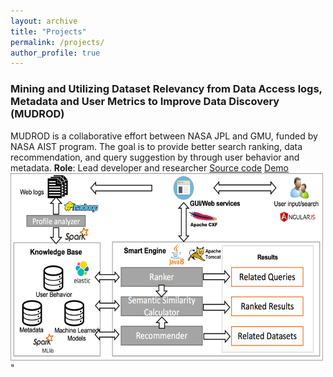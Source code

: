 ```yaml
---
layout: archive
title: "Projects"
permalink: /projects/
author_profile: true
---
```


### Mining and Utilizing Dataset Relevancy from Data Access logs, Metadata and User Metrics to Improve Data Discovery (MUDROD)
MUDROD is a collaborative effort between NASA JPL and GMU, funded by NASA AIST program. The goal is to provide better search ranking, data recommendation, and query suggestion by through user behavior and metadata.
**Role**: Lead developer and researcher
[Source code](https://github.com/Yongyao/mudrod)
[Demo](https://mudrod.jpl.nasa.gov/#/)<br />
<img src='/images/mudrod.png' width="500" height="300">"





